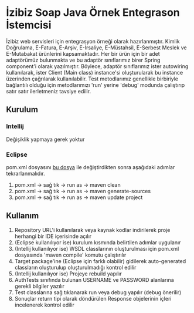 # İzibiz Soap Java Örnek Entegrason İstemcisi

İzibiz web servisleri için entegrasyon örneği olarak hazırlanmıştır. Kimlik Doğrulama, E-Fatura, E-Arşiv, E-İrsaliye, E-Müstahsil, E-Serbest Meslek ve E-Mutabakat ürünlerini kapsamaktadır. Her bir ürün için bir adet adaptörümüz bulunmakta ve bu adaptör sınıflarımız birer Spring component'i olarak yazılmıştır. Böylece, adaptör sınıflarımız ister autowiring kullanılarak, ister Client (Main class) instance'si oluşturularak bu instance üzerinden çağrılarak kullanılabilir. Test metodlarımız genellikle birbiriyle bağlantılı olduğu için metodlarımızı 'run' yerine 'debug' modunda çalıştırıp satır satır ilerletmeniz tavsiye edilir.



## Kurulum

### Intellij
Değişiklik yapmaya gerek yoktur

### Eclipse
pom.xml dosyasını [bu dosya](https://github.com/izibiz/izibiz-java-soap-client/files/8542638/pom.zip) ile değiştirdikten sonra aşağıdaki adımlar tekrarlanmalıdır.
  1. pom.xml -> sağ tık -> run as -> maven clean
  2. pom.xml -> sağ tık -> run as -> maven generate-sources
  3. pom.xml -> sağ tık -> run as -> maven update project



## Kullanım

  1. Repository URL'i kullanılarak veya kaynak kodlar indirilerek proje herhangi bir IDE içerisinde açılır
  2. (Eclipse kullanılıyor ise) kurulum kısmında belirtilen adımlar uygulanır
  3. (Intellij kullanılıyor ise) WSDL classlarının oluşturulması için pom.xml dosyasında 'maven compile' komutu çalıştırılır
  4. Target package'ine (Eclipse için farklı olabilir) gidilerek auto-generated classların oluşturulup oluşturulmadığı kontrol edilir
  5. (Intellij kullanılıyor ise) Projeye rebuild yapılır 
  6. AuthTests sınıfında bulunan USERNAME ve PASSWORD alanlarına gerekli bilgiler yazılır
  7. Test classlarına sağ tıklanarak run veya debug yapılır (debug önerilir)
  8. Sonuçlar return tipi olarak döndürülen Response objelerinin içleri incelenerek kontrol edilir

